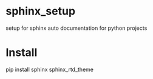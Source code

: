 # sphinx_setup
setup for sphinx auto documentation for python projects

# Install

pip install sphinx sphinx_rtd_theme



